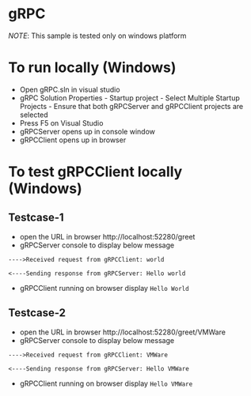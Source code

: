 # gRPC
*NOTE*: This sample is tested only on windows platform

# To run locally (Windows)
- Open gRPC.sln in visual studio
- gRPC Solution Properties - Startup project - Select Multiple Startup Projects - Ensure that both gRPCServer and gRPCClient projects are selected
- Press F5 on Visual Studio
- gRPCServer opens up in console window
- gRPCClient opens up in browser

# To test gRPCClient locally (Windows)

## Testcase-1
- open the URL in browser http://localhost:52280/greet
- gRPCServer console to display below message

`---->Received request from gRPCClient: world`

`<----Sending response from gRPCServer: Hello world`

- gRPCClient running on browser display `Hello World`

## Testcase-2
- open the URL in browser http://localhost:52280/greet/VMWare
- gRPCServer console to display below message

`---->Received request from gRPCClient: VMWare`

`<----Sending response from gRPCServer: Hello VMWare`

- gRPCClient running on browser display `Hello VMWare`